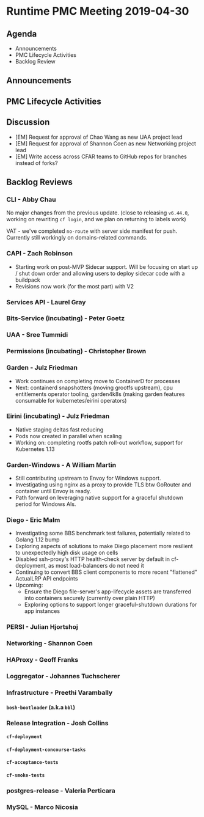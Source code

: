 # Runtime PMC Meeting 2019-04-30

## Agenda

* Announcements
* PMC Lifecycle Activities
* Backlog Review


## Announcements


## PMC Lifecycle Activities


## Discussion

- [EM] Request for approval of Chao Wang as new UAA project lead
- [EM] Request for approval of Shannon Coen as new Networking project lead
- [EM] Write access across CFAR teams to GitHub repos for branches instead of forks?


## Backlog Reviews

### CLI - Abby Chau

No major changes from the previous update. (close to releasing `v6.44.0`, working on rewriting `cf login`, and we plan on returning to labels work)

VAT - we've completed `no-route` with server side manifest for push. Currently still workingly on domains-related commands.


### CAPI - Zach Robinson

- Starting work on post-MVP Sidecar support. Will be focusing on start up / shut down order and allowing users to deploy sidecar code with a buildpack
- Revisions now work (for the most part) with V2 


### Services API - Laurel Gray


### Bits-Service (incubating) - Peter Goetz


### UAA - Sree Tummidi


### Permissions (incubating) - Christopher Brown


### Garden - Julz Friedman

- Work continues on completing move to ContainerD for processes
- Next: containerd snapshotters (moving grootfs upstream), cpu entitlements operator tooling, garden4k8s (making garden features consumable for kubernetes/eirini operators)

### Eirini (incubating) - Julz Friedman

- Native staging deltas fast reducing
- Pods now created in parallel when scaling
- Working on: completing rootfs patch roll-out workflow, support for Kubernetes 1.13

### Garden-Windows - A William Martin

- Still contributing upstream to Envoy for Windows support.
- Investigating using nginx as a proxy to provide TLS btw GoRouter and container until Envoy is ready.
- Path forward on leveraging native support for a graceful shutdown period for Windows AIs.

### Diego - Eric Malm

- Investigating some BBS benchmark test failures, potentially related to Golang 1.12 bump
- Exploring aspects of solutions to make Diego placement more resilient to unexpectedly high disk usage on cells
- Disabled ssh-proxy's HTTP health-check server by default in cf-deployment, as most load-balancers do not need it
- Continuing to convert BBS client components to more recent "flattened" ActualLRP API endpoints
- Upcoming:
  - Ensure the Diego file-server's app-lifecycle assets are transferred into containers securely (currently over plain HTTP)
  - Exploring options to support longer graceful-shutdown durations for app instances


### PERSI - Julian Hjortshoj


### Networking - Shannon Coen


### HAProxy - Geoff Franks


### Loggregator - Johannes Tuchscherer


### Infrastructure - Preethi Varambally

#### `bosh-bootloader` (a.k.a `bbl`)


### Release Integration - Josh Collins

#### `cf-deployment`


#### `cf-deployment-concourse-tasks`


#### `cf-acceptance-tests`


#### `cf-smoke-tests`


### postgres-release - Valeria Perticara


### MySQL - Marco Nicosia

